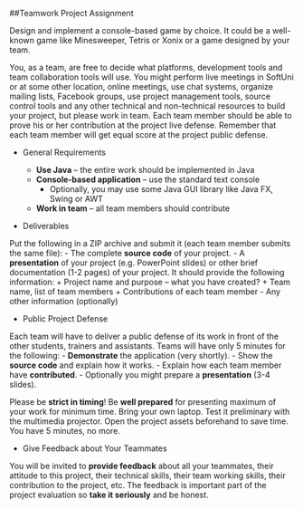 ##Teamwork Project Assignment

Design and implement a console-based game by choice. It could be a well-known game like Minesweeper, Tetris or Xonix or a game designed by your team.

You, as a team, are free to decide what platforms, development tools and team collaboration tools will use. You might perform live meetings in SoftUni or at some other location, online meetings, use chat systems, organize mailing lists, Facebook groups, use project management tools, source control tools and any other technical and non-technical resources to build your project, but please work in team. Each team member should be able to prove his or her contribution at the project live defense. Remember that each team member will get equal score at the project public defense.

* General Requirements

    - **Use Java** – the entire work should be implemented in Java
    - **Console-based application** – use the standard text console
        + Optionally, you may use some Java GUI library like Java FX, Swing or AWT
    - **Work in team** – all team members should contribute

* Deliverables

Put the following in a ZIP archive and submit it (each team member submits the same file):
    - The complete **source code** of your project.
    - A **presentation** of your project (e.g. PowerPoint slides) or other brief documentation (1-2 pages) of your project. It should provide the following information:
        + Project name and purpose – what you have created?
        + Team name, list of team members
        + Contributions of each team member
    - Any other information (optionally)

* Public Project Defense

Each team will have to deliver a public defense of its work in front of the other students, trainers and assistants. Teams will have 
only 5 minutes for the following:
    - **Demonstrate** the application (very shortly).
    - Show the **source code** and explain how it works.
    - Explain how each team member have **contributed**.
    - Optionally you might prepare a **presentation** (3-4 slides).

Please be **strict in timing**! Be **well prepared** for presenting maximum of your work for minimum time. Bring your own laptop. Test it preliminary with the multimedia projector. Open the project assets beforehand to save time. You have 5 minutes, no more.

* Give Feedback about Your Teammates

You will be invited to **provide feedback** about all your teammates, their attitude to this project, their technical skills, their team working skills, their contribution to the project, etc. The feedback is important part of the project evaluation so **take it seriously** and be honest.

